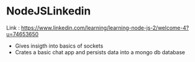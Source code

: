 # NodeJSLinkedin
Link : https://www.linkedin.com/learning/learning-node-js-2/welcome-4?u=74653650
- Gives insigth into basics of sockets
- Crates a basic chat app and persists data into a mongo db database
